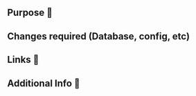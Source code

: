 ## Purpose :muscle:

## Changes required (Database, config, etc)

## Links :link:

## Additional Info :book:
